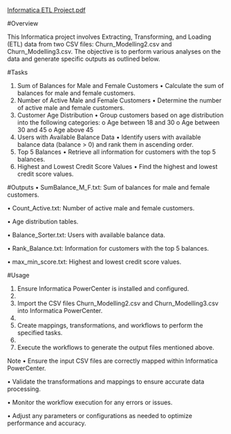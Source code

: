 [Informatica ETL Project.pdf](https://github.com/MohamedKaram97/ETL-Informatica-Power-Center-/files/15166328/Informatica.ETL.Project.pdf)
 
#Overview

This Informatica project involves Extracting, Transforming, and Loading (ETL) data from two CSV files: Churn_Modelling2.csv and Churn_Modelling3.csv. The objective is to perform various analyses on the data and generate specific outputs as outlined below.

#Tasks
1. Sum of Balances for Male and Female Customers
•	Calculate the sum of balances for male and female customers.
2. Number of Active Male and Female Customers
•	Determine the number of active male and female customers.
3. Customer Age Distribution
•	Group customers based on age distribution into the following categories:
o	Age between 18 and 30
o	Age between 30 and 45
o	Age above 45
4. Users with Available Balance Data
•	Identify users with available balance data (balance > 0) and rank them in ascending order.
5. Top 5 Balances
•	Retrieve all information for customers with the top 5 balances.
6. Highest and Lowest Credit Score Values
•	Find the highest and lowest credit score values.
 
#Outputs
•	SumBalance_M_F.txt: Sum of balances for male and female customers.

•	Count_Active.txt: Number of active male and female customers.

•	Age distribution tables.

•	Balance_Sorter.txt: Users with available balance data.

•	Rank_Balance.txt: Information for customers with the top 5 balances.

•	max_min_score.txt: Highest and lowest credit score values.

#Usage

1.	Ensure Informatica PowerCenter is installed and configured.
2.	
3.	Import the CSV files Churn_Modelling2.csv and Churn_Modelling3.csv into Informatica PowerCenter.
4.	
5.	Create mappings, transformations, and workflows to perform the specified tasks.
6.	
7.	Execute the workflows to generate the output files mentioned above.
   
Note
•	Ensure the input CSV files are correctly mapped within Informatica PowerCenter.

•	Validate the transformations and mappings to ensure accurate data processing.

•	Monitor the workflow execution for any errors or issues.

•	Adjust any parameters or configurations as needed to optimize performance and accuracy.


